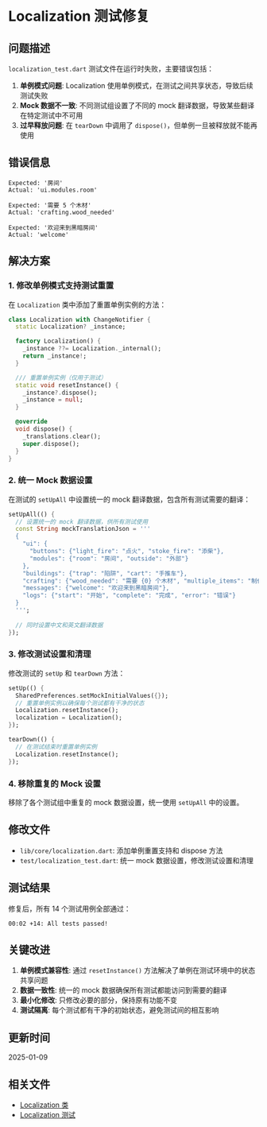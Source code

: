 # Localization 测试修复

## 问题描述

`localization_test.dart` 测试文件在运行时失败，主要错误包括：

1. **单例模式问题**: Localization 使用单例模式，在测试之间共享状态，导致后续测试失败
2. **Mock 数据不一致**: 不同测试组设置了不同的 mock 翻译数据，导致某些翻译在特定测试中不可用
3. **过早释放问题**: 在 `tearDown` 中调用了 `dispose()`，但单例一旦被释放就不能再使用

## 错误信息

```
Expected: '房间'
Actual: 'ui.modules.room'

Expected: '需要 5 个木材'
Actual: 'crafting.wood_needed'

Expected: '欢迎来到黑暗房间'
Actual: 'welcome'
```

## 解决方案

### 1. 修改单例模式支持测试重置

在 `Localization` 类中添加了重置单例实例的方法：

```dart
class Localization with ChangeNotifier {
  static Localization? _instance;

  factory Localization() {
    _instance ??= Localization._internal();
    return _instance!;
  }

  /// 重置单例实例（仅用于测试）
  static void resetInstance() {
    _instance?.dispose();
    _instance = null;
  }

  @override
  void dispose() {
    _translations.clear();
    super.dispose();
  }
}
```

### 2. 统一 Mock 数据设置

在测试的 `setUpAll` 中设置统一的 mock 翻译数据，包含所有测试需要的翻译：

```dart
setUpAll(() {
  // 设置统一的 mock 翻译数据，供所有测试使用
  const String mockTranslationJson = '''
  {
    "ui": {
      "buttons": {"light_fire": "点火", "stoke_fire": "添柴"},
      "modules": {"room": "房间", "outside": "外部"}
    },
    "buildings": {"trap": "陷阱", "cart": "手推车"},
    "crafting": {"wood_needed": "需要 {0} 个木材", "multiple_items": "制作 {0} 个 {1}"},
    "messages": {"welcome": "欢迎来到黑暗房间"},
    "logs": {"start": "开始", "complete": "完成", "error": "错误"}
  }
  ''';
  
  // 同时设置中文和英文翻译数据
});
```

### 3. 修改测试设置和清理

修改测试的 `setUp` 和 `tearDown` 方法：

```dart
setUp(() {
  SharedPreferences.setMockInitialValues({});
  // 重置单例实例以确保每个测试都有干净的状态
  Localization.resetInstance();
  localization = Localization();
});

tearDown(() {
  // 在测试结束时重置单例实例
  Localization.resetInstance();
});
```

### 4. 移除重复的 Mock 设置

移除了各个测试组中重复的 mock 数据设置，统一使用 `setUpAll` 中的设置。

## 修改文件

- `lib/core/localization.dart`: 添加单例重置支持和 dispose 方法
- `test/localization_test.dart`: 统一 mock 数据设置，修改测试设置和清理

## 测试结果

修复后，所有 14 个测试用例全部通过：

```
00:02 +14: All tests passed!
```

## 关键改进

1. **单例模式兼容性**: 通过 `resetInstance()` 方法解决了单例在测试环境中的状态共享问题
2. **数据一致性**: 统一的 mock 数据确保所有测试都能访问到需要的翻译
3. **最小化修改**: 只修改必要的部分，保持原有功能不变
4. **测试隔离**: 每个测试都有干净的初始状态，避免测试间的相互影响

## 更新时间

2025-01-09

## 相关文件

- [Localization 类](../../lib/core/localization.dart)
- [Localization 测试](../../test/localization_test.dart)
